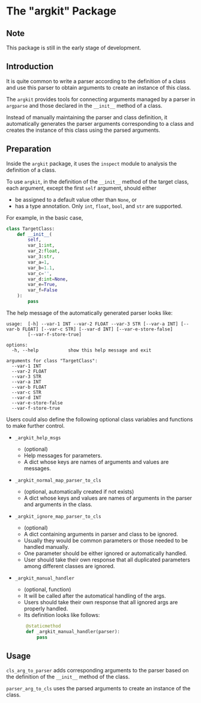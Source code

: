 # The "argkit" Package

## Note

This package is still in the early stage of development.

## Introduction

It is quite common to write a parser according to the definition of a class
and use this parser to obtain arguments to create an instance of this class.

The `argkit` provides tools for connecting arguments managed by a parser in `argparse` 
and those declared in the `__init__` method of a class.

Instead of manually maintaining the parser and class definition, 
it automatically generates the parser arguments corresponding to a class 
and creates the instance of this class using the parsed arguments.

## Preparation

Inside the `argkit` package, 
it uses the `inspect` module to analysis the definition of a class.

To use `argkit`, in the definition of the `__init__` method of the target class,
each argument, except the first `self` argument, should either
- be assigned to a default value other than `None`, or
- has a type annotation.
Only `int`, `float`, `bool`, and `str` are supported.

For example, in the basic case, 

```python
class TargetClass:
    def __init__(
        self,
        var_1:int,
        var_2:float,
        var_3:str,
        var_a=1,
        var_b=1.1,
        var_c='',
        var_d:int=None,
        var_e=True,
        var_f=False
    ):
        pass
```

The help message of the automatically generated parser looks like:

```
usage:  [-h] --var-1 INT --var-2 FLOAT --var-3 STR [--var-a INT] [--var-b FLOAT] [--var-c STR] [--var-d INT] [--var-e-store-false]
        [--var-f-store-true]

options:
  -h, --help           show this help message and exit

arguments for class "TargetClass":
  --var-1 INT
  --var-2 FLOAT
  --var-3 STR
  --var-a INT
  --var-b FLOAT
  --var-c STR
  --var-d INT
  --var-e-store-false
  --var-f-store-true
```


Users could also define the following optional class variables and functions
to make further control.

- `_argkit_help_msgs`
    - (optional)
    - Help messages for parameters.
    - A dict whose keys are names of arguments and values are messages.

- `_argkit_normal_map_parser_to_cls`
    - (optional, automatically created if not exists)
    - A dict whose keys and values are names of arguments in the parser and arguments in the class.

- `_argkit_ignore_map_parser_to_cls`
    - (optional)
    - A dict containing arguments in parser and class to be ignored.
    - Usually they would be common parameters or those needed to be handled manually.
    - One parameter should be either ignored or automatically handled.
    - User should take their own response that all duplicated parameters among different classes are ignored.

- `_argkit_manual_handler`
    - (optional, function)
    - It will be called after the automatical handling of the args.
    - Users should take their own response that all ignored args are properly handled.
    - Its definition looks like follows:
    ```python
        @staticmethod
        def _argkit_manual_handler(parser): 
            pass
    ```

## Usage

`cls_arg_to_parser` adds corresponding arguments to the parser based on the definition of the `__init__` method of the class.

`parser_arg_to_cls` uses the parsed arguments to create an instance of the class.
